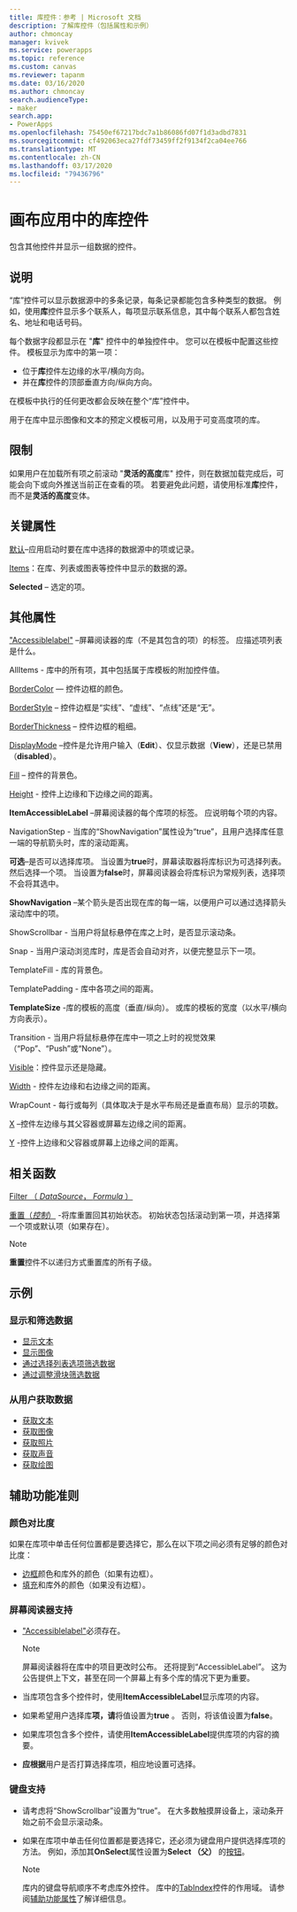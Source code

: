 ```yaml
---
title: 库控件：参考 | Microsoft 文档
description: 了解库控件（包括属性和示例）
author: chmoncay
manager: kvivek
ms.service: powerapps
ms.topic: reference
ms.custom: canvas
ms.reviewer: tapanm
ms.date: 03/16/2020
ms.author: chmoncay
search.audienceType:
- maker
search.app:
- PowerApps
ms.openlocfilehash: 75450ef67217bdc7a1b86086fd07f1d3adbd7831
ms.sourcegitcommit: cf492063eca27fdf73459ff2f9134f2ca04ee766
ms.translationtype: MT
ms.contentlocale: zh-CN
ms.lasthandoff: 03/17/2020
ms.locfileid: "79436796"
---
```

# <a name="gallery-control-in-canvas-apps"></a>画布应用中的库控件

包含其他控件并显示一组数据的控件。

## <a name="description"></a>说明

“库”控件可以显示数据源中的多条记录，每条记录都能包含多种类型的数据。 例如，使用**库**控件显示多个联系人，每项显示联系信息，其中每个联系人都包含姓名、地址和电话号码。

每个数据字段都显示在 "**库**" 控件中的单独控件中。 您可以在模板中配置这些控件。 模板显示为库中的第一项：

- 位于**库**控件左边缘的水平/横向方向。
- 并在**库**控件的顶部垂直方向/纵向方向。 

在模板中执行的任何更改都会反映在整个“库”控件中。

用于在库中显示图像和文本的预定义模板可用，以及用于可变高度项的库。

## <a name="limitations"></a>限制

如果用户在加载所有项之前滚动 "**灵活的高度**库" 控件，则在数据加载完成后，可能会向下或向外推送当前正在查看的项。 若要避免此问题，请使用标准**库**控件，而不是**灵活的高度**变体。

## <a name="key-properties"></a>关键属性

[默认](properties-core.md)–应用启动时要在库中选择的数据源中的项或记录。

[Items](properties-core.md)：在库、列表或图表等控件中显示的数据的源。

**Selected** – 选定的项。

## <a name="additional-properties"></a>其他属性

["Accessiblelabel"](properties-accessibility.md) –屏幕阅读器的库（不是其包含的项）的标签。 应描述项列表是什么。

AllItems - 库中的所有项，其中包括属于库模板的附加控件值。

[BorderColor](properties-color-border.md) — 控件边框的颜色。

[BorderStyle](properties-color-border.md) – 控件边框是“实线”、“虚线”、“点线”还是“无”。

[BorderThickness](properties-color-border.md) – 控件边框的粗细。

[DisplayMode](properties-core.md) –控件是允许用户输入（**Edit**）、仅显示数据（**View**），还是已禁用（**disabled**）。

[Fill](properties-color-border.md) – 控件的背景色。

[Height](properties-size-location.md) - 控件上边缘和下边缘之间的距离。

**ItemAccessibleLabel** –屏幕阅读器的每个库项的标签。 应说明每个项的内容。

NavigationStep - 当库的“ShowNavigation”属性设为“true”，且用户选择库任意一端的导航箭头时，库的滚动距离。

**可选**–是否可以选择库项。 当设置为**true**时，屏幕读取器将库标识为可选择列表。 然后选择一个项。 当设置为**false**时，屏幕阅读器会将库标识为常规列表，选择项不会将其选中。

**ShowNavigation** –某个箭头是否出现在库的每一端，以便用户可以通过选择箭头滚动库中的项。

ShowScrollbar - 当用户将鼠标悬停在库之上时，是否显示滚动条。

Snap - 当用户滚动浏览库时，库是否会自动对齐，以便完整显示下一项。

TemplateFill - 库的背景色。

TemplatePadding - 库中各项之间的距离。

**TemplateSize** -库的模板的高度（垂直/纵向）。 或库的模板的宽度（以水平/横向方向表示）。

Transition - 当用户将鼠标悬停在库中一项之上时的视觉效果（“Pop”、“Push”或“None”）。

[Visible](properties-core.md)：控件显示还是隐藏。

[Width](properties-size-location.md) - 控件左边缘和右边缘之间的距离。

WrapCount - 每行或每列（具体取决于是水平布局还是垂直布局）显示的项数。

[X](properties-size-location.md) –控件左边缘与其父容器或屏幕左边缘之间的距离。

[Y](properties-size-location.md) -控件上边缘和父容器或屏幕上边缘之间的距离。

## <a name="related-functions"></a>相关函数

[Filter （ *DataSource*， *Formula* ）](../functions/function-filter-lookup.md)

[重置（*控制*）](../functions/function-reset.md) -将库重置回其初始状态。 初始状态包括滚动到第一项，并选择第一个项或默认项（如果存在）。 

  > [!NOTE]
  > **重置**控件不以递归方式重置库的所有子级。

## <a name="examples"></a>示例

### <a name="show-and-filter-data"></a>显示和筛选数据

- [显示文本](control-text-box.md#show-data-in-a-gallery)
- [显示图像](control-image.md#show-a-set-of-images-from-a-data-source)
- [通过选择列表选项筛选数据](control-drop-down.md#example)
- [通过调整滑块筛选数据](control-slider.md#example)

### <a name="get-data-from-the-user"></a>从用户获取数据

- [获取文本](control-text-input.md#collect-data)
- [获取图像](control-add-picture.md#add-images-to-an-image-gallery-control)
- [获取照片](control-camera.md#examples)
- [获取声音](control-microphone.md#examples)
- [获取绘图](control-pen-input.md#create-a-set-of-images)

## <a name="accessibility-guidelines"></a>辅助功能准则

### <a name="color-contrast"></a>颜色对比度

如果在库项中单击任何位置都是要选择它，那么在以下项之间必须有足够的颜色对比度：

- [边框](properties-color-border.md)颜色和库外的颜色（如果有边框）。
- [填充](properties-color-border.md)和库外的颜色（如果没有边框）。

### <a name="screen-reader-support"></a>屏幕阅读器支持

- ["Accessiblelabel"](properties-accessibility.md)必须存在。

    > [!NOTE]
    > 屏幕阅读器将在库中的项目更改时公布。 还将提到“AccessibleLabel”。 这为公告提供上下文，甚至在同一个屏幕上有多个库的情况下更为重要。

- 当库项包含多个控件时，使用**ItemAccessibleLabel**显示库项的内容。

- 如果希望用户选择库**项，请**将值设置为**true** 。 否则，将该值设置为**false**。

- 如果库项包含多个控件，请使用**ItemAccessibleLabel**提供库项的内容的摘要。

- **应根据**用户是否打算选择库项，相应地设置可选择。

### <a name="keyboard-support"></a>键盘支持

- 请考虑将“ShowScrollbar”设置为“true”。 在大多数触摸屏设备上，滚动条开始之前不会显示滚动条。
- 如果在库项中单击任何位置都是要选择它，还必须为键盘用户提供选择库项的方法。 例如，添加其**OnSelect**属性设置为**Select （父）** 的[按钮](control-button.md)。

    > [!NOTE]
  > 库内的键盘导航顺序不考虑库外控件。 库中的[TabIndex](properties-accessibility.md)控件的作用域。 请参阅[辅助功能属性](properties-accessibility.md)了解详细信息。
